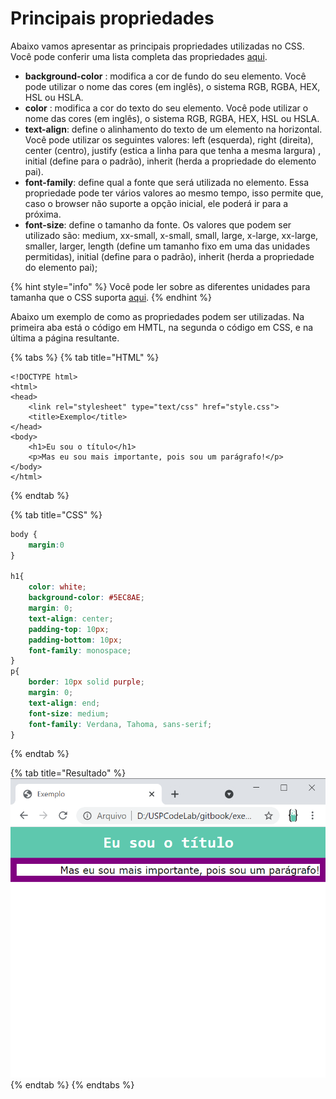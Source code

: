 # Principais propriedades

Abaixo vamos apresentar as principais propriedades utilizadas no CSS. Você pode conferir uma lista completa das propriedades [aqui](https://www.w3schools.com/cssref/).

* **background-color** : modifica a cor de fundo do seu elemento. Você pode utilizar o nome das cores \(em inglês\), o sistema RGB, RGBA, HEX, HSL ou HSLA.
* **color** : modifica a cor do texto do seu elemento. Você pode utilizar o nome das cores \(em inglês\), o sistema RGB, RGBA, HEX, HSL ou HSLA.
* **text-align**: define o alinhamento do texto de um elemento na horizontal. Você pode utilizar os seguintes valores: left \(esquerda\), right \(direita\), center \(centro\), justify \(estica a linha para que tenha a mesma largura\) , initial \(define para o padrão\), inherit \(herda a propriedade do elemento pai\).
* **font-family**: define qual a fonte que será utilizada no elemento. Essa propriedade pode ter vários valores ao mesmo tempo, isso permite que, caso o browser não suporte a opção inicial, ele poderá ir para a próxima.
* **font-size**: define o tamanho da fonte. Os valores que podem ser utilizado são: medium, xx-small, x-small, small, large, x-large, xx-large, smaller, larger, length \(define um tamanho fixo em uma das unidades permitidas\), initial \(define para o padrão\), inherit \(herda a propriedade do elemento pai\);

{% hint style="info" %}
Você pode ler sobre as diferentes unidades para tamanha que o CSS suporta [aqui](https://www.w3schools.com/cssref/css_units.asp).
{% endhint %}

Abaixo um exemplo de como as propriedades podem ser utilizadas. Na primeira aba está o código em HMTL, na segunda o código em CSS, e na última a página resultante. 

{% tabs %}
{% tab title="HTML" %}
```markup
<!DOCTYPE html>
<html>
<head>
    <link rel="stylesheet" type="text/css" href="style.css">
    <title>Exemplo</title>
</head>
<body>
    <h1>Eu sou o título</h1>
    <p>Mas eu sou mais importante, pois sou um parágrafo!</p>
</body>
</html>
```
{% endtab %}

{% tab title="CSS" %}
```css
body {
    margin:0
}

h1{
    color: white;
    background-color: #5EC8AE;
    margin: 0;
    text-align: center;
    padding-top: 10px;
    padding-bottom: 10px;
    font-family: monospace;
}
p{
    border: 10px solid purple;
    margin: 0;
    text-align: end;
    font-size: medium;
    font-family: Verdana, Tahoma, sans-serif;
}
```
{% endtab %}

{% tab title="Resultado" %}
![](../../.gitbook/assets/image%20%2815%29.png)
{% endtab %}
{% endtabs %}

